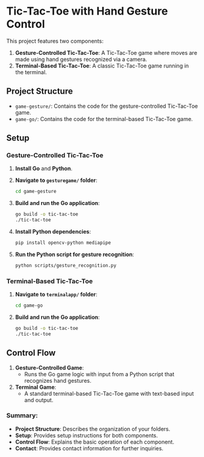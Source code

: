 # Tic-Tac-Toe with Hand Gesture Control

This project features two components:

1. **Gesture-Controlled Tic-Tac-Toe**: A Tic-Tac-Toe game where moves are made using hand gestures recognized via a camera.
2. **Terminal-Based Tic-Tac-Toe**: A classic Tic-Tac-Toe game running in the terminal.

## Project Structure

-  `game-gesture/`: Contains the code for the gesture-controlled Tic-Tac-Toe game.
-  `game-go/`: Contains the code for the terminal-based Tic-Tac-Toe game.

## Setup

### Gesture-Controlled Tic-Tac-Toe

1. **Install Go** and **Python**.
2. **Navigate to `gesturegame/` folder**:

   ```sh
   cd game-gesture
   ```

3. **Build and run the Go application**:
   ```sh
   go build -o tic-tac-toe
   ./tic-tac-toe
   ```
4. **Install Python dependencies**:
   ```sh
   pip install opencv-python mediapipe
   ```
5. **Run the Python script for gesture recognition**:
   ```sh
   python scripts/gesture_recognition.py
   ```

### Terminal-Based Tic-Tac-Toe

1. **Navigate to `terminalapp/` folder**:
   ```sh
   cd game-go
   ```
2. **Build and run the Go application**:
   ```sh
   go build -o tic-tac-toe
   ./tic-tac-toe
   ```

## Control Flow

1. **Gesture-Controlled Game**:
   -  Runs the Go game logic with input from a Python script that recognizes hand gestures.
2. **Terminal Game**:
   -  A standard terminal-based Tic-Tac-Toe game with text-based input and output.

### Summary:

-  **Project Structure**: Describes the organization of your folders.
-  **Setup**: Provides setup instructions for both components.
-  **Control Flow**: Explains the basic operation of each component.
-  **Contact**: Provides contact information for further inquiries.

```

```
